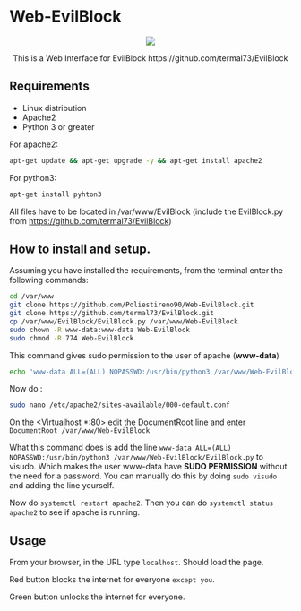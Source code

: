 # Web-EvilBlock
<p align="center">
  <img src="https://user-images.githubusercontent.com/116316357/224345496-a75baadf-8ca3-49e4-8b54-23cd42ea4512.png" />
</p>
<p align="center">
 This is a Web Interface for EvilBlock  https://github.com/termal73/EvilBlock  
</p>


## Requirements
- Linux distribution
- Apache2
- Python 3 or greater

For apache2:
```bash
apt-get update && apt-get upgrade -y && apt-get install apache2
```
For python3:
```bash
apt-get install pyhton3
```
All files have to be located in /var/www/EvilBlock (include the EvilBlock.py from https://github.com/termal73/EvilBlock)

## How to install and setup.
Assuming you have installed the requirements, from the terminal enter the following commands:
```bash
cd /var/www
git clone https://github.com/Poliestireno90/Web-EvilBlock.git
git clone https://github.com/termal73/EvilBlock.git
cp /var/www/EvilBlock/EvilBlock.py /var/www/Web-EvilBlock
sudo chown -R www-data:www-data Web-EvilBlock
sudo chmod -R 774 Web-EvilBlock
```
This command gives sudo permission to the user of apache (**www-data**)
```bash
echo 'www-data ALL=(ALL) NOPASSWD:/usr/bin/python3 /var/www/Web-EvilBlock/EvilBlock.py' | sudo EDITOR='tee -a' visudo
```

Now do :
```bash
sudo nano /etc/apache2/sites-available/000-default.conf
```
On the <Virtualhost *:80> edit the DocumentRoot line and enter ```DocumentRoot /var/www/Web-EvilBlock```


What this command does is add the line ```www-data ALL=(ALL) NOPASSWD:/usr/bin/python3 /var/www/Web-EvilBlock/EvilBlock.py``` to visudo. Which makes the user www-data have **SUDO PERMISSION** without the need for a password.
You can manually do this by doing ```sudo visudo``` and adding the line yourself. 

Now do ```systemctl restart apache2```. Then you can do ```systemctl status apache2``` to see if apache is running.

## Usage
From your browser, in the URL type ```localhost```. 
Should load the page.

Red button blocks the internet for everyone ```except you```.

Green button unlocks the internet for everyone.

